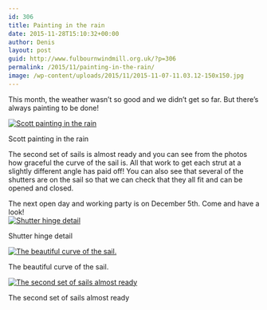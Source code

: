 ```yaml
---
id: 306
title: Painting in the rain
date: 2015-11-28T15:10:32+00:00
author: Denis
layout: post
guid: http://www.fulbournwindmill.org.uk/?p=306
permalink: /2015/11/painting-in-the-rain/
image: /wp-content/uploads/2015/11/2015-11-07-11.03.12-150x150.jpg
---
```

This month, the weather wasn&#8217;t so good and we didn&#8217;t get so far. But there&#8217;s always painting to be done!<!--break-->

<div id="attachment_310" style="max-width: 310px" class="wp-caption alignleft">
  <a href="/wp-content/uploads/2015/11/2015-11-07-11.03.12.jpg"><img class="size-medium wp-image-310" src="/wp-content/uploads/2015/11/2015-11-07-11.03.12-300x200.jpg" alt="Scott painting in the rain" width="300" height="200" srcset="/wp-content/uploads/2015/11/2015-11-07-11.03.12-300x200.jpg 300w, /wp-content/uploads/2015/11/2015-11-07-11.03.12-1024x683.jpg 1024w" sizes="(max-width: 300px) 100vw, 300px" /></a>
  
  <p class="wp-caption-text">
    Scott painting in the rain
  </p>
</div>


The second set of sails is almost ready and you can see from the photos how graceful the curve of the sail is. All that work to get each strut at a slightly different angle has paid off! You can also see that several of the shutters are on the sail so that we can check that they all fit and can be opened and closed.

<!--more-->The next open day and working party is on December 5th. Come and have a look!

<div id="attachment_308" style="max-width: 310px" class="wp-caption alignleft">
  <a href="/wp-content/uploads/2015/11/2015-11-07-11.04.07.jpg"><img class="size-medium wp-image-308" src="/wp-content/uploads/2015/11/2015-11-07-11.04.07-300x200.jpg" alt="Shutter hinge detail" width="300" height="200" srcset="/wp-content/uploads/2015/11/2015-11-07-11.04.07-300x200.jpg 300w, /wp-content/uploads/2015/11/2015-11-07-11.04.07-1024x683.jpg 1024w" sizes="(max-width: 300px) 100vw, 300px" /></a>
  
  <p class="wp-caption-text">
    Shutter hinge detail
  </p>
</div>

<div id="attachment_309" style="max-width: 310px" class="wp-caption alignleft">
  <a href="/wp-content/uploads/2015/11/2015-11-07-11.04.39.jpg"><img class="size-medium wp-image-309" src="/wp-content/uploads/2015/11/2015-11-07-11.04.39-300x187.jpg" alt="The beautiful curve of the sail." width="300" height="187" srcset="/wp-content/uploads/2015/11/2015-11-07-11.04.39-300x187.jpg 300w, /wp-content/uploads/2015/11/2015-11-07-11.04.39-1024x638.jpg 1024w" sizes="(max-width: 300px) 100vw, 300px" /></a>
  
  <p class="wp-caption-text">
    The beautiful curve of the sail.
  </p>
</div>

<div id="attachment_311" style="max-width: 310px" class="wp-caption alignleft">
  <a href="/wp-content/uploads/2015/11/2015-11-07-11.03.47.jpg"><img class="size-medium wp-image-311" src="/wp-content/uploads/2015/11/2015-11-07-11.03.47-300x111.jpg" alt="The second set of sails almost ready" width="300" height="111" srcset="/wp-content/uploads/2015/11/2015-11-07-11.03.47-300x111.jpg 300w, /wp-content/uploads/2015/11/2015-11-07-11.03.47-1024x380.jpg 1024w" sizes="(max-width: 300px) 100vw, 300px" /></a>
  
  <p class="wp-caption-text">
    The second set of sails almost ready
  </p>
</div>
